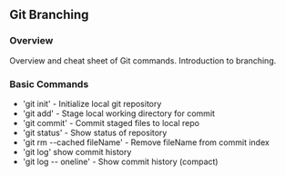 ## Git Branching


### Overview
Overview and cheat sheet of Git commands. Introduction to branching.

### Basic Commands


*  'git init' - Initialize local git repository
*  'git add' - Stage local working directory for commit
*  'git commit' - Commit staged files to local repo
*  'git status' - Show status of repository
*  'git rm --cached fileName' - Remove fileName from commit index
*  'git log' show commit history
*  'git log -- oneline' - Show commit history (compact)
